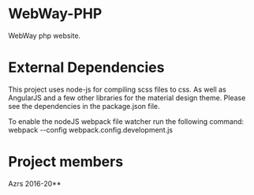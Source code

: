 # WebWay-PHP

WebWay php website.

# External Dependencies

This project uses node-js for compiling scss files to css. As well as AngularJS and a few other libraries for the material design theme.
Please see the dependencies in the package.json file.

To enable the nodeJS webpack file watcher run the following command: webpack --config webpack.config.development.js 


# Project members

Azrs 2016-20**